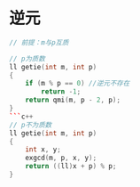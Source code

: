 # 逆元

```c++
// 前提：m与p互质

// p为质数
ll getie(int m, int p)
{
    if (m % p == 0) //逆元不存在
        return -1;
    return qmi(m, p - 2, p);
}
```c++
// p不为质数
ll getie(int m, int p)
{
    int x, y;
    exgcd(m, p, x, y);
    return ((ll)x + p) % p;
}
```
